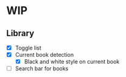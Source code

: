 # WIP
## Library
- [x] Toggle list
- [x] Current book detection
    - [x] Black and white style on current book
- [ ] Search bar for books